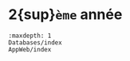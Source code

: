 <!-- Copyright 2025 Iliya Enchev <iliya.enchev@edufr.ch> -->
<!-- SPDX-License-Identifier: CC-BY-NC-SA-4.0 -->
# 2{sup}`ème` année

```{toctree}
:maxdepth: 1
Databases/index
AppWeb/index
```